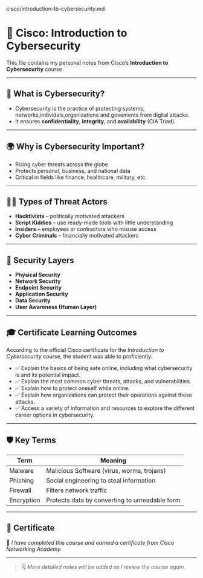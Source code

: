 cisco/introduction-to-cybersecurity.md
# 🔐 Cisco: Introduction to Cybersecurity

This file contains my personal notes from Cisco’s **Introduction to Cybersecurity** course.

---

## 🧠 What is Cybersecurity?

- Cybersecurity is the practice of protecting systems, networks,individals,organizations and govements from digital attacks.
- It ensures **confidentiality**, **integrity**, and **availability** (CIA Triad).

---

## 🌍 Why is Cybersecurity Important?

- Rising cyber threats across the globe
- Protects personal, business, and national data
- Critical in fields like finance, healthcare, military, etc.

---

## 🧑‍💻 Types of Threat Actors

- **Hacktivists** – politically motivated attackers
- **Script Kiddies** – use ready-made tools with little understanding
- **Insiders** – employees or contractors who misuse access
- **Cyber Criminals** – financially motivated attackers

---

## 🧱 Security Layers

- **Physical Security**
- **Network Security**
- **Endpoint Security**
- **Application Security**
- **Data Security**
- **User Awareness (Human Layer)**

---

## 🎓 Certificate Learning Outcomes

According to the official Cisco certificate for the *Introduction to Cybersecurity* course, the student was able to proficiently:

- ✅ Explain the basics of being safe online, including what cybersecurity is and its potential impact.
- ✅ Explain the most common cyber threats, attacks, and vulnerabilities.
- ✅ Explain how to protect oneself while online.
- ✅ Explain how organizations can protect their operations against these attacks.
- ✅ Access a variety of information and resources to explore the different career options in cybersecurity.

---

## 🛡️ Key Terms

| Term         | Meaning |
|--------------|---------|
| Malware      | Malicious Software (virus, worms, trojans) |
| Phishing     | Social engineering to steal information |
| Firewall     | Filters network traffic |
| Encryption   | Protects data by converting to unreadable form |

---

## 📘 Certificate

🧾 *I have completed this course and earned a certificate from Cisco Networking Academy.*

---

> 🗒️ _More detailed notes will be added as I review the course again._
